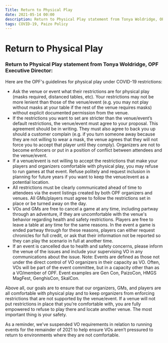```yaml
---
Title: Return to Physical Play
date: 2021-05-14 00:00
description: Return to Physical Play statement from Tonya Woldridge, OPF Executive Director: 
tags: COVID-19, Paizo Policy
---
```


#  Return to Physical Play

### Return to Physical Play statement from Tonya Woldridge, OPF Executive Director:

Here are the OPF's guidelines for physical play under COVID-19 restrictions:

- Ask the venue or event what their restrictions are for physical play (masks required, distanced tables, etc). Your restrictions may not be more lenient than those of the venue/event (e.g. you may not play without masks at your table if the rest of the venue requires masks) without explicit documented permission from the venue.
- If the restrictions you want to set are stricter than the venue/event’s default restrictions, the venue/event must agree to your proposal. This agreement should be in writing. They must also agree to back you up should a customer complain (e.g. if you turn someone away because they are not willing to wear a mask, the venue agrees that they will not force you to accept that player until they comply). Organizers are not to become enforcers or put in a position of conflict between attendees and the venue/event.
- If a venue/event is not willing to accept the restrictions that make your players and organizers comfortable with physical play, you may refuse to run games at that event. Refuse politely and request inclusion in planning for future years if you want to keep the venue/event as a potential location.
- All restrictions must be clearly communicated ahead of time to attendees via the event listings created by both OPF organizers and venues. All GMs/players must agree to follow the restrictions set in place or be turned away on the day. 
- VOs and GMs are free to cancel a game at any time, including partway through an adventure, if they are uncomfortable with the venue's behavior regarding health and safety restrictions. Players are free to leave a table at any time for the same reasons. In the event a game is ended partway through for these reasons, players can either request chronicles for full credit, or ask that their information not be reported so they can play the scenario in full at another time.
- If an event is cancelled due to health and safety concerns, please inform the venue of the issues and include your supervising VO in any communications about the issue.
Note: Events are defined as those not under the direct control of VO organizers in their capacity as VO. Often, VOs will be part of the event committee, but in a capacity other than as a VO/member of OPF. Event examples are Gen Con, PaizoCon, HMGS MagFest, GenghisCon, SkalCon. 

Above all, our goals are to ensure that our organizers, GMs, and players are all comfortable with physical play and to keep organizers from enforcing restrictions that are not supported by the venue/event. If a venue will not put restrictions in place that you’re comfortable with, you are fully empowered to refuse to play there and locate another venue. The most important thing is your safety.

As a reminder, we’ve suspended VO requirements in relation to running events for the remainder of 2021 to help ensure VOs aren’t pressured to return to environments where they are not comfortable.
